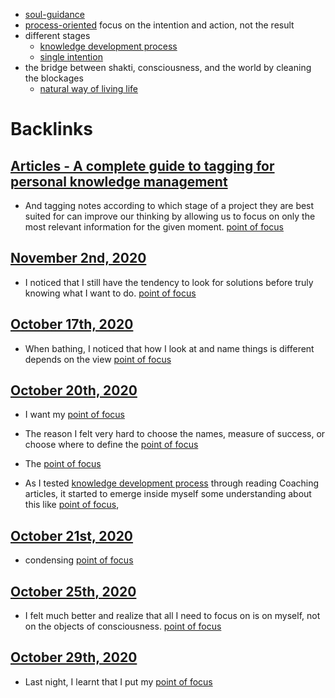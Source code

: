 - [soul-guidance](<soul-guidance.md>) 
- [process-oriented](<process-oriented.md>) focus on the intention and action, not the result
- different stages
    - [knowledge development process](<knowledge development process.md>)
    - [single intention](<single intention.md>)
- the bridge between shakti, consciousness, and the world by cleaning the blockages
    - [natural way of living life](<natural way of living life.md>)

# Backlinks
## [Articles - A complete guide to tagging for personal knowledge management](<Articles - A complete guide to tagging for personal knowledge management.md>)
- And tagging notes according to which stage of a project they are best suited for can improve our thinking by allowing us to focus on only the most relevant information for the given moment. [point of focus](<point of focus.md>)

## [November 2nd, 2020](<November 2nd, 2020.md>)
- I noticed that I still have the tendency to look for solutions before truly knowing what I want to do. [point of focus](<point of focus.md>)

## [October 17th, 2020](<October 17th, 2020.md>)
- When bathing, I noticed that how I look at and name things is different depends on the view [point of focus](<point of focus.md>)

## [October 20th, 2020](<October 20th, 2020.md>)
- I want my [point of focus](<point of focus.md>)

- The reason I felt very hard to choose the names, measure of success, or choose where to define the [point of focus](<point of focus.md>)

- The [point of focus](<point of focus.md>)

- As I tested [knowledge development process](<knowledge development process.md>)  through reading Coaching articles, it started to emerge inside myself some understanding about this like [point of focus](<point of focus.md>),

## [October 21st, 2020](<October 21st, 2020.md>)
- condensing [point of focus](<point of focus.md>)

## [October 25th, 2020](<October 25th, 2020.md>)
- I felt much better and realize that all I need to focus on is on myself, not on the objects of consciousness. [point of focus](<point of focus.md>)

## [October 29th, 2020](<October 29th, 2020.md>)
- Last night, I learnt that I put my [point of focus](<point of focus.md>)

